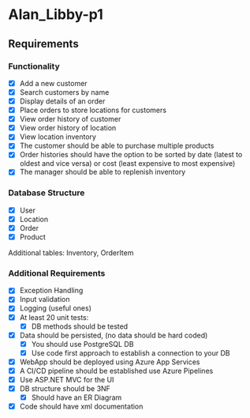 # Alan_Libby-p1

## Requirements
### Functionality
- [x] Add a new customer
- [x] Search customers by name
- [x] Display details of an order
- [x] Place orders to store locations for customers
- [x] View order history of customer
- [x] View order history of location
- [x] View location inventory
- [x] The customer should be able to purchase multiple products
- [x] Order histories should have the option to be sorted by date (latest to oldest and vice versa) or cost (least expensive to most expensive)
- [x] The manager should be able to replenish inventory

### Database Structure
- [x] User
- [x] Location
- [x] Order
- [x] Product

Additional tables: Inventory, OrderItem

### Additional Requirements
- [x] Exception Handling
- [x] Input validation
- [x] Logging (useful ones)
- [x] At least 20 unit tests:
  - [x] DB methods should be tested
- [x] Data should be persisted, (no data should be hard coded)
  - [x] You should use PostgreSQL DB
  - [x] Use code first approach to establish a connection to your DB
- [x] WebApp should be deployed using Azure App Services
- [x] A CI/CD pipeline should be established use Azure Pipelines
- [x] Use ASP.NET MVC for the UI
- [x] DB structure should be 3NF
  - [x] Should have an ER Diagram
- [x] Code should have xml documentation
